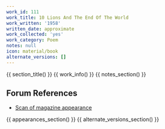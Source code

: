 ```yaml
---
work_id: 111
work_title: 10 Lions And The End Of The World
work_written: '1958'
written_date: approximate
work_collected: 'yes'
work_category: Poem
notes: null
icon: material/book
alternate_versions: []
---
```


{{ section_title() }}
{{ work_info() }}
{{ notes_section() }}
## Forum References
- [Scan of magazine appearance](https://bukowskiforum.com/threads/san-francisco-review-1-1958-i-cannot-stand-tears-10-lions-and-the-end-of-the-world.12620/)

{{ appearances_section() }}
{{ alternate_versions_section() }}